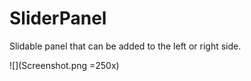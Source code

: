 # SliderPanel


Slidable panel that can be added to the left or right side.

![](Screenshot.png =250x)